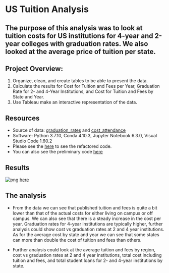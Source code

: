 # US Tuition Analysis

## The purpose of this analysis was to look at tuition costs for US institutions for 4-year and 2-year colleges with graduation rates. We also looked at the average price of tuition per state. 

## Project Overview:
1. Organize, clean, and create tables to be able to present the data. 
2. Calculate the results for Cost for Tuition and Fees per Year, Graduation Rate for 2- and 4-Year Institutions, and Cost for Tuition and Fees by State and Year.  
3. Use Tableau make an interactive representation of the data.

## Resources
- Source of data: [graduation_rates](https://github.com/mthalken/Tuition_Analysis/blob/main/Resources/grad-rates.csv) and [cost_attendance](https://github.com/mthalken/Tuition_Analysis/blob/main/Resources/cost-attendance.csv)
- Software: Python 3.7.10, Conda 4.10.3, Jupyter Notebook 6.3.0, Visual Studio Code 1.60.2
- Please see the [here](https://github.com/mthalken/Tuition_Analysis/blob/main/Refactored_Cleaning_Code.ipynb) to see the refactored code.
- You can also see the preliminary code [here](https://github.com/mthalken/Tuition_Analysis/blob/main/cleaning_csv's.ipynb)

## Results 

![png](link)
[here](https://public.tableau.com/views/TuitionAnalysis_16382348800880/Dashboard1?:language=en-US&publish=yes&:display_count=n&:origin=viz_share_link)


## The analysis
- From the data we can see that published tuition and fees is quite a bit lower than that of the actual costs for either living on campus or off campus. We can also see that there is a steady increase in the cost per year. Graduation rates for 4-year institutions are typically higher, further analysis could show cost vs graduation rates at 2 and 4 year institutions. As for the average cost by state and year we can see that some states can more than double the cost of tuition and fees than others. 

- Further analysis could look at the average tuition and fees by region, cost vs graduation rates at 2 and 4 year institutions, total cost including tuition and fees, and total student loans for 2- and 4-year institutions by state. 



